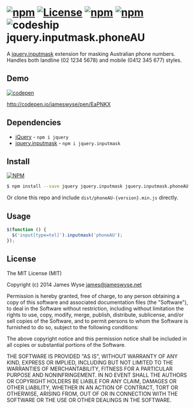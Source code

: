[![npm](http://img.shields.io/npm/v/jquery.inputmask.phoneAU.svg?style=flat-square)](http://npmjs.org/package/jquery.inputmask.phoneAU) [![License](http://img.shields.io/:license-mit-blue.svg?style=flat-square)](http://jameswyse.mit-license.org) [![npm](http://img.shields.io/david/jameswyse/jquery.inputmask.phoneAU.svg?style=flat-square)](http://npmjs.org/package/jquery.inputmask.phoneAU) [![npm](http://img.shields.io/david/dev/jameswyse/jquery.inputmask.phoneAU.svg?style=flat-square)](http://npmjs.org/package/jquery.inputmask.phoneAU) ![codeship](http://img.shields.io/codeship/955cb530-9866-0131-e2be-6e7fe8324e3d.svg?style=flat-square)
jquery.inputmask.phoneAU
========================

A [jquery.inputmask](https://github.com/RobinHerbots/jquery.inputmask) extension for masking Australian phone numbers. Handles both landline (02 1234 5678) and mobile (0412 345 677) styles.

## Demo
[![codepen](https://cdn.rawgit.com/jameswyse/jquery.inputmask.phoneAU/master/screenshot.gif)](http://codepen.io/jameswyse/pen/EaPNKX)

http://codepen.io/jameswyse/pen/EaPNKX

## Dependencies
- [jQuery](https://github.com/jquery/jquery) - `npm i jquery`
- [jquery.inputmask](https://github.com/RobinHerbots/jquery.inputmask) - `npm i jquery.inputmask`

## Install
[![NPM](https://nodei.co/npm/jquery.inputmask.phoneAU.png)](https://nodei.co/npm/jquery.inputmask.phoneAU/)

```bash
$ npm install --save jquery jquery.inputmask jquery.inputmask.phoneAU
```

Or clone this repo and include `dist/phoneAU-{version}.min.js` directly.

## Usage
```javascript
$(function () {
  $('input[type=tel]').inputmask('phoneAU');
});
```


## License
The MIT License (MIT)

Copyright (c) 2014 James Wyse <james@jameswyse.net>

Permission is hereby granted, free of charge, to any person obtaining a copy of
this software and associated documentation files (the "Software"), to deal in
the Software without restriction, including without limitation the rights to
use, copy, modify, merge, publish, distribute, sublicense, and/or sell copies of
the Software, and to permit persons to whom the Software is furnished to do so,
subject to the following conditions:

The above copyright notice and this permission notice shall be included in all
copies or substantial portions of the Software.

THE SOFTWARE IS PROVIDED "AS IS", WITHOUT WARRANTY OF ANY KIND, EXPRESS OR
IMPLIED, INCLUDING BUT NOT LIMITED TO THE WARRANTIES OF MERCHANTABILITY, FITNESS
FOR A PARTICULAR PURPOSE AND NONINFRINGEMENT. IN NO EVENT SHALL THE AUTHORS OR
COPYRIGHT HOLDERS BE LIABLE FOR ANY CLAIM, DAMAGES OR OTHER LIABILITY, WHETHER
IN AN ACTION OF CONTRACT, TORT OR OTHERWISE, ARISING FROM, OUT OF OR IN
CONNECTION WITH THE SOFTWARE OR THE USE OR OTHER DEALINGS IN THE SOFTWARE.
